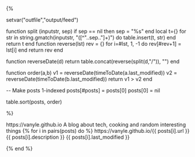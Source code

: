 {%

setvar("outfile","output/feed")

function split (inputstr, sep)
    if sep == nil then
        sep = "%s"
    end
    local t={}
    for str in string.gmatch(inputstr, "([^"..sep.."]+)") do
        table.insert(t, str)
    end
    return t
end
function reverse(lst)
	rev = {}
	for i=#lst, 1, -1 do
		rev[#rev+1] = lst[i]
	end
	return rev
end

function reverseDate(d)
	return table.concat(reverse(split(d,"/")), "")
end

function order(a,b)
	v1 = reverseDate(timeToDate(a.last_modified))
	v2 = reverseDate(timeToDate(b.last_modified))
	return v1 > v2
end

-- Make posts 1-indexed
posts[#posts] = posts[0]
posts[0] = nil

table.sort(posts, order)

%}

<?xml version="1.0" encoding="UTF-8" ?>
<rss version="2.0">

<channel>

<title>Antoine's blog</title>
  <link>https://vanyle.github.io</link>
  <description>A blog about tech, cooking and random interesting things</description>
{% for i in pairs(posts) do %}
  <item>
    <title>{{ posts[i].title }}</title>
    <link>https://vanyle.github.io/{{ posts[i].url }}</link>
    <description>{{ posts[i].description }}</description>
    <pubDate>{{ posts[i].last_modified }}</pubDate>
  </item>

{% end %}

</channel>
</rss>